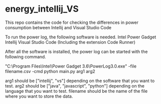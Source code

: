 # energy_intellij_VS
This repo contains the code for checking the differences in power consumption between Intellij and Visual Studio Code

To run the power log, the following software is needed.
Intel Power Gadget
Intellij
Visual Studio Code (Including the extension Code Runner)

After all the software is installed, the power log can be started with the following command.

"C:\Program Files\Intel\Power Gadget 3.6\PowerLog3.0.exe" -file filename.csv -cmd python main.py arg1 arg2

arg1 should be ["intellij", "vs"] depending on the software that you want to test.
arg2 should be ["java", "javascript", "python"] depending on the language that you want to test.
filename should be the name of the file where you want to store the data.
